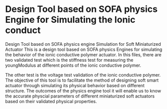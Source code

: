 # Design Tool based on SOFA physics Engine for Simulating the Ionic conduct
Design Tool based on SOFA physics engine Simulation for Soft Miniaturized Actuator 
This is a design tool based on SOFA physics Engines for simulating the behavior of the ionic conductive polymer actuator. In this files, there are two validated test which is the stiffness test for measuring the youngModulus at different points of the ionic conductive polymer. 

The other test is the voltage test validation of the ionic conductive polymer.
The objective of this tool is to facilitate the method of designing soft smart actuator through simulating its physical behavior based on different structure. The outcomes of the physics engine tool it will enable us to know the accurate physcial parameters of different miniaturized soft actuators based on their validated physical properties.
